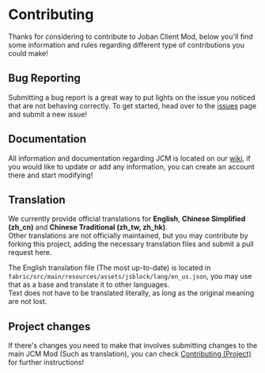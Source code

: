 # Contributing
Thanks for considering to contribute to Joban Client Mod, below you'll find some information and rules regarding different type of contributions you could make!

## Bug Reporting
Submitting a bug report is a great way to put lights on the issue you noticed that are not behaving correctly. To get started, head over to the [issues](https://github.com/DistrictOfJoban/Joban-Client-Mod/issues) page and submit a new issue!

## Documentation
All information and documentation regarding JCM is located on our [wiki](https://www.joban.tk/wiki/JCM:Joban_Client_Mod), if you would like to update or add any information, you can create an account there and start modifying!

## Translation
We currently provide official translations for **English**, **Chinese Simplified (zh_cn)** and **Chinese Traditional (zh_tw, zh_hk)**.  
Other translations are not officially maintained, but you may contribute by forking this project, adding the necessary translation files and submit a pull request here.

The English translation file (The most up-to-date) is located in `fabric/src/main/resources/assets/jsblock/lang/en_us.json`, you may use that as a base and translate it to other languages.  
Text does not have to be translated literally, as long as the original meaning are not lost.

## Project changes
If there's changes you need to make that involves submitting changes to the main JCM Mod (Such as translation), you can check [Contributing (Project)](docs/CONTRIBUTING_PROJ.md) for further instructions!